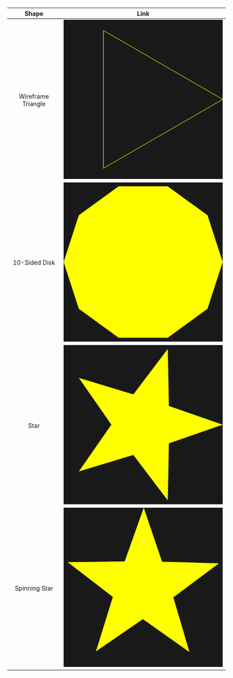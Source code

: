 | Shape | Link |
|:-----:|:----:|
| Wireframe Triangle | [![Wireframe Triangle](./images/triangle.png)](./1_Wireframe_Triangle/triangle.html)
| 10-Sided Disk | [![10-Sided Disk](./images/disk.png)](./2_10_Sided_Disk/disk.html) |
| Star | [![Star](./images/star.png)](./3_Star/star.html) |
| Spinning Star | [![Spinning Star](./images/Spinning%20Star.png)](./4_Spinning_Star/spinningStar.html) |



